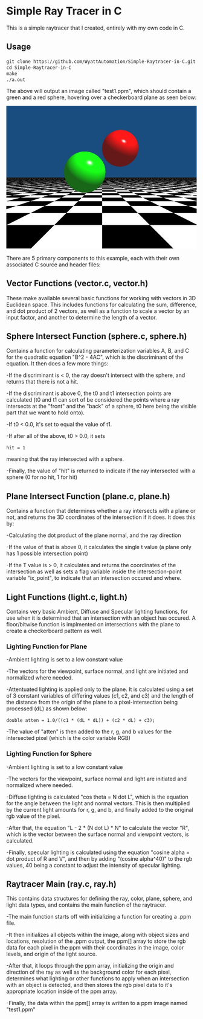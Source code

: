 # Simple Ray Tracer in C

This is a simple raytracer that I created, entirely with my own code in C.  

## Usage

```
git clone https://github.com/WyattAutomation/Simple-Raytracer-in-C.git
cd Simple-Raytracer-in-C
make
./a.out
```
The above will output an image called "test1.ppm", which should contain a green and a red sphere, hovering over a checkerboard plane as seen below:

![Alt Text](imageforgit/test1.jpg)


There are 5 primary components to this example, each with their own associated C source and header files:

## Vector Functions (vector.c, vector.h)

These make available several basic functions for working with vectors in 3D Euclidean space.  This includes functions for calculating the sum, difference, and dot product of 2 vectors, as well as a function to scale a vector by an input factor, and another to determine the length of a vector.

## Sphere Intersect Function (sphere.c, sphere.h)

Contains a function for calculating parameterization variables A, B, and C for the quadratic equation "B^2 - 4AC", which is the discriminant of the equation.  It then does a few more things:

-If the discriminant is < 0, the ray doesn't intersect with the sphere, and returns that there is not a hit.

-If the discriminant is above 0, the t0 and t1 intersection points are calculated (t0 and t1 can sort of be considered the points where a ray intersects at the "front" and the "back" of a sphere, t0 here being the visible part that we want to hold onto).

-If t0 < 0.0, it's set to equal the value of t1.

-If after all of the above, t0 > 0.0, it sets 
```
hit = 1
```
meaning that the ray intersected with a sphere.

-Finally, the value of "hit" is returned to indicate if the ray intersected with a sphere (0 for no hit, 1 for hit)

## Plane Intersect Function (plane.c, plane.h)

Contains a function that determines whether a ray intersects with a plane or not, and returns the 3D coordinates of the intersection if it does.  It does this by:

-Calculating the dot product of the plane normal, and the ray direction

-If the value of that is above 0, it calculates the single t value (a plane only has 1 possible intersection point)

-If the T value is > 0, it calculates and returns the coordinates of the intersection as well as sets a flag variable inside the intersection-point variable "ix_point", to indicate that an intersection occured and where.

## Light Functions (light.c, light.h)
Contains very basic Ambient, Diffuse and Specular lighting functions, for use when it is determined that an intersection with an object has occured.  A floor/bitwise function is implmented on intersections with the plane to create a checkerboard pattern as well.

### Lighting Function for Plane

-Ambient lighting is set to a low constant value

-The vectors for the viewpoint, surface normal, and light are initiated and normalized where needed.

-Attentuated lighting is applied only to the plane.  It is calculated using a set of 3 constant variables of differing values (c1, c2, and c3) and the length of the distance from the origin of the plane to a pixel-intersection being processed (dL) as shown below:
```
double atten = 1.0/((c1 * (dL * dL)) + (c2 * dL) + c3);
```
-The value of "atten" is then added to the r, g, and b values for the intersected pixel (which is the color variable RGB)

### Lighting Function for Sphere

-Ambient lighting is set to a low constant value

-The vectors for the viewpoint, surface normal and light are initiated and normalized where needed.

-Diffuse lighting is calculated "cos theta = N dot L", which is the equation for the angle between the light and normal vectors.  This is then multiplied by the current light amounts for r, g, and b, and finally added to the original rgb value of the pixel.

-After that, the equation "L - 2 * (N dot L) * N" to calculate the vector "R", which is the vector between the surface normal and viewpoint vectors, is calculated.

-Finally, specular lighting is calculated using the equation "cosine alpha = dot product of R and V", and then by adding "(cosine alpha^40)" to the rgb values, 40 being a constant to adjust the intensity of specular lighting.


## Raytracer Main (ray.c, ray.h)

This contains data structures for defining the ray, color, plane, sphere, and light data types, and contains the main function of the raytracer.  

-The main function starts off with initializing a function for creating a .ppm file.

-It then initializes all objects within the image, along with object sizes and locations, resolution of the .ppm output, the ppm[] array to store the rgb data for each pixel in the ppm with their coordinates in the image, color levels, and origin of the light source.

-After that, it loops through the ppm array, initializing the origin and direction of the ray as well as the background color for each pixel, determines what lighting or other functions to apply when an intersection with an object is detected, and then stores the rgb pixel data to it's appropriate location inside of the ppm array.

-Finally, the data within the ppm[] array is written to a ppm image named "test1.ppm"
